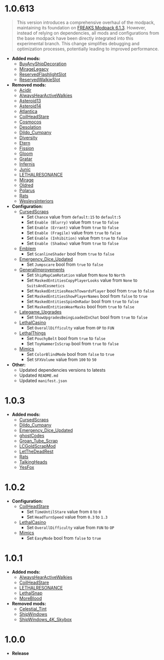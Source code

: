 # 1.0.613
> This version introduces a comprehensive overhaul of the modpack, maintaining its foundation on [FREAKS Modpack 6.1.3](https://thunderstore.io/c/lethal-company/p/FREAKS/FREAKS_Modpack/v/6.1.3/). However, instead of relying on dependencies, all mods and configurations from the base modpack have been directly integrated into this experimental branch. This change simplifies debugging and optimization processes, potentially leading to improved performance.

- **Added mods:**
  - [BuyAnyShipDecoration](https://thunderstore.io/c/lethal-company/p/Sant5050/Buy_Any_Ship_Decoration/)
  - [MirageLegacy](https://thunderstore.io/c/lethal-company/p/qwbarch/MirageLegacy/)
  - [ReservedFlashlightSlot](https://thunderstore.io/c/lethal-company/p/FlipMods/ReservedFlashlightSlot/)
  - [ReservedWalkieSlot](https://thunderstore.io/c/lethal-company/p/FlipMods/ReservedWalkieSlot/)
- **Removed mods:**
  - [Acidir](https://thunderstore.io/c/lethal-company/p/Magic_Wesley/Acidir/)
  - [AlwaysHearActiveWalkies](https://thunderstore.io/c/lethal-company/p/Suskitech/AlwaysHearActiveWalkies/)
  - [Asteroid13](https://thunderstore.io/c/lethal-company/p/Magic_Wesley/Asteroid13/)
  - [Asteroid14](https://thunderstore.io/c/lethal-company/p/Magic_Wesley/Asteroid14/)
  - [Atlantica](https://thunderstore.io/c/lethal-company/p/Magic_Wesley/Atlantica/)
  - [CoilHeadStare](https://thunderstore.io/c/lethal-company/p/TwinDimensionalProductions/CoilHeadStare/)
  - [Cosmocos](https://thunderstore.io/c/lethal-company/p/Magic_Wesley/Cosmocos/)
  - [Desolation](https://thunderstore.io/c/lethal-company/p/Magic_Wesley/Desolation/)
  - [Dildo_Cumpany](https://thunderstore.io/c/lethal-company/p/Loopers/Dildo_Cumpany/)
  - [Diversity](https://thunderstore.io/c/lethal-company/p/IntegrityChaos/Diversity/)
  - [Etern](https://thunderstore.io/c/lethal-company/p/Magic_Wesley/Etern/)
  - [Fission](https://thunderstore.io/c/lethal-company/p/Magic_Wesley/Fission/)
  - [Gloom](https://thunderstore.io/c/lethal-company/p/Magic_Wesley/Gloom/)
  - [Gratar](https://thunderstore.io/c/lethal-company/p/Magic_Wesley/Gratar/)
  - [Infernis](https://thunderstore.io/c/lethal-company/p/Magic_Wesley/Infernis/)
  - [Junic](https://thunderstore.io/c/lethal-company/p/Magic_Wesley/Junic/)
  - [LETHALRESONANCE](https://thunderstore.io/c/lethal-company/p/LethalResonance/LETHALRESONANCE/)
  - [Mirage](https://thunderstore.io/c/lethal-company/p/qwbarch/Mirage/)
  - [Oldred](https://thunderstore.io/c/lethal-company/p/Magic_Wesley/Oldred/)
  - [Polarus](https://thunderstore.io/c/lethal-company/p/Magic_Wesley/Polarus/)
  - [Rats](https://thunderstore.io/c/lethal-company/p/Snowlance/Rats/)
  - [WesleysInteriors](https://thunderstore.io/c/lethal-company/p/Magic_Wesley/WesleysInteriors/)
- **Configuration:**
  - [CursedScraps](https://thunderstore.io/c/lethal-company/p/Lega/CursedScraps/)
    - Set `Chance` value from `default:15` to `default:5`
    - Set `Enable (Blurry)` value from `true` to `false`
    - Set `Enable (Errant)` value from `true` to `false`
    - Set `Enable (Fragile)` value from `true` to `false`
    - Set `Enable (Inhibition)` value from `true` to `false`
    - Set `Enable (Shadow)` value from `true` to `false`
  - [Emblem](https://thunderstore.io/c/lethal-company/p/Darkbrewery/Emblem/)
    - Set `ScanlineShader` bool from `true` to `false`
  - [Emergency_Dice_Updated](https://thunderstore.io/c/lethal-company/p/slayer6409/Emergency_Dice_Updated/)
    - Set `Jumpscare` bool from `true` to `false`
  - [GeneralImprovements](https://thunderstore.io/c/lethal-company/p/ShaosilGaming/GeneralImprovements/)
    - Set `ShipMapCamRotation` value from `None` to `North`
    - Set `MaskedEntitiesCopyPlayerLooks` value from `None` to `SuitsAndCosmetics`
    - Set `MaskedEntitiesReachTowardsPlayer` bool from `true` to `false`
    - Set `MaskedEntitiesShowPlayerNames` bool from `false` to `true`
    - Set `MaskedEntitiesSpinOnRadar` bool from `true` to `false`
    - Set `MaskedEntitiesWearMasks` bool from `true` to `false`
  - [Lategame_Upgrades](https://thunderstore.io/c/lethal-company/p/malco/Lategame_Upgrades/)
    - Set `ShowUpgradesBeingLoadedInChat` bool from `true` to `false`
  - [LethalCasino](https://thunderstore.io/c/lethal-company/p/mrgrm7/LethalCasino/)
    - Set `OverallDifficulty` value from `OP` to `FUN`
  - [LethalThings](https://thunderstore.io/c/lethal-company/p/Evaisa/LethalThings/)
    - Set `PouchyBelt` bool from `true` to `false`
    - Set `ToyHammerIsScrap` bool from `true` to `false`
  - [Mimics](https://thunderstore.io/c/lethal-company/p/x753/Mimics/)
    - Set `ColorBlindMode` bool from `false` to `true`
    - Set `SFXVolume` value from `100` to `50`
- **Other:**
  - Updated dependencies versions to latests
  - Updated `README.md`
  - Updated `manifest.json`

# 1.0.3

- **Added mods:**
  - [CursedScraps](https://thunderstore.io/c/lethal-company/p/Lega/CursedScraps/)
  - [Dildo_Cumpany](https://thunderstore.io/c/lethal-company/p/Loopers/Dildo_Cumpany/)
  - [Emergency_Dice_Updated](https://thunderstore.io/c/lethal-company/p/slayer6409/Emergency_Dice_Updated/)
  - [ghostCodes](https://thunderstore.io/c/lethal-company/p/darmuh/ghostCodes/)
  - [Groan_Tube_Scrap](https://thunderstore.io/c/lethal-company/p/Kittenji/Groan_Tube_Scrap/)
  - [LCGoldScrapMod](https://thunderstore.io/c/lethal-company/p/SimonTendo/LCGoldScrapMod/)
  - [LetTheDeadRest](https://thunderstore.io/c/lethal-company/p/dummy/LetTheDeadRest/)
  - [Rats](https://thunderstore.io/c/lethal-company/p/Snowlance/Rats/)
  - [TalkingHeads](https://thunderstore.io/c/lethal-company/p/BomBom/TalkingHeads/)
  - [YesFox](https://thunderstore.io/c/lethal-company/p/Dev1A3/YesFox/)

# 1.0.2

- **Configuration:**
  - [CoilHeadStare](https://thunderstore.io/c/lethal-company/p/TwinDimensionalProductions/CoilHeadStare/)
    - Set `TimeUntilStare` value from `8` to `0`
    - Set `HeadTurnSpeed` value from `0.3` to `1.3`
  - [LethalCasino](https://thunderstore.io/c/lethal-company/p/mrgrm7/LethalCasino/)
    - Set `OverallDifficulty` value from `FUN` to `OP`
  - [Mimics](https://thunderstore.io/c/lethal-company/p/x753/Mimics/)
    - Set `EasyMode` bool from `false` to `true`

# 1.0.1

- **Added mods:**
  - [AlwaysHearActiveWalkies](https://thunderstore.io/c/lethal-company/p/Suskitech/AlwaysHearActiveWalkies/)
  - [CoilHeadStare](https://thunderstore.io/c/lethal-company/p/TwinDimensionalProductions/CoilHeadStare/)
  - [LETHALRESONANCE](https://thunderstore.io/c/lethal-company/p/LethalResonance/LETHALRESONANCE/)
  - [LethalSnap](https://thunderstore.io/c/lethal-company/p/SweetOnion/LethalSnap/)
  - [MoreBlood](https://thunderstore.io/c/lethal-company/p/FlipMods/MoreBlood/)
- **Removed mods:**
  - [Celestial_Tint](https://thunderstore.io/c/lethal-company/p/sfDesat/Celestial_Tint/)
  - [ShipWindows](https://thunderstore.io/c/lethal-company/p/TestAccount666/ShipWindows/)
  - [ShipWindows_4K_Skybox](https://thunderstore.io/c/lethal-company/p/veri/ShipWindows_4K_Skybox/)

# 1.0.0

- **Release**